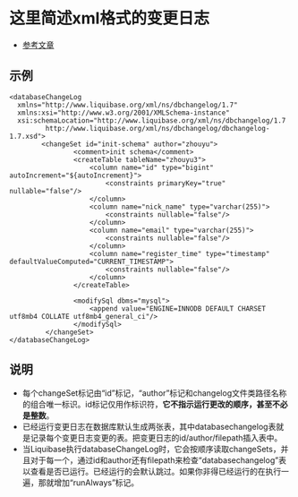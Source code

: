 # 这里简述xml格式的变更日志
* [参考文章](http://www.liquibase.org/documentation/changeset.html)
## 示例
```
<databaseChangeLog
  xmlns="http://www.liquibase.org/xml/ns/dbchangelog/1.7"
  xmlns:xsi="http://www.w3.org/2001/XMLSchema-instance"
  xsi:schemaLocation="http://www.liquibase.org/xml/ns/dbchangelog/1.7
         http://www.liquibase.org/xml/ns/dbchangelog/dbchangelog-1.7.xsd">
        <changeSet id="init-schema" author="zhouyu">
                <comment>init schema</comment>
                <createTable tableName="zhouyu3">
                    <column name="id" type="bigint" autoIncrement="${autoIncrement}">
                        <constraints primaryKey="true" nullable="false"/>
                    </column>
                    <column name="nick_name" type="varchar(255)">
                        <constraints nullable="false"/>
                    </column>
                    <column name="email" type="varchar(255)">
                        <constraints nullable="false"/>
                    </column>
                    <column name="register_time" type="timestamp" defaultValueComputed="CURRENT_TIMESTAMP">
                        <constraints nullable="false"/>
                    </column>
                </createTable>

                <modifySql dbms="mysql">
                    <append value="ENGINE=INNODB DEFAULT CHARSET utf8mb4 COLLATE utf8mb4_general_ci"/>
                </modifySql>
         </changeSet>
</databaseChangeLog>
```
## 说明
  - 每个changeSet标记由“id”标记，“author”标记和changelog文件类路径名称的组合唯一标识。id标记仅用作标识符，**它不指示运行更改的顺序，甚至不必是整数**。
  - 已经运行变更日志在数据库默认生成两张表，其中databasechangelog表就是记录每个变更日志变更的表。把变更日志的id/author/filepath插入表中。
  - 当Liquibase执行databaseChangeLog时，它会按顺序读取changeSets，并且对于每一个，通过id和author还有filepath来检查“databasechangelog”表以查看是否已运行。已经运行的会默认跳过。如果你非得已经运行的在执行一遍，那就增加“runAlways”标记。
  